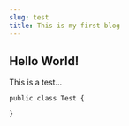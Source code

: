```yaml
---
slug: test
title: This is my first blog
---
```

## Hello World!

This is a test...

```
public class Test {

}
```